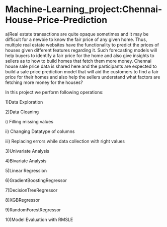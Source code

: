 # Machine-Learning_project:Chennai-House-Price-Prediction
a)Real estate transactions are quite opaque sometimes and it may be difficult for a newbie to know the fair price of any given home. Thus, multiple real estate websites have the functionality to predict the prices of houses given different features regarding it. Such forecasting models will help buyers to identify a fair price for the home and also give insights to sellers as to how to build homes that fetch them more money. Chennai house sale price data is shared here and the participants are expected to build a sale price prediction model that will aid the customers to find a fair price for their homes and also help the sellers understand what factors are fetching more money for the houses?

In this project we perform following operations:

1)Data Exploration

2)Data Cleaning

i) Filling missing values

ii) Changing Datatype of columns

iii) Replacing errors while data collection with right values

3)Univariate Analysis

4)Bivariate Analysis

5)Linear Regression 

6)GradientBoostingRegressor 

7)DecisionTreeRegressor 

8)XGBRegressor

9)RandomForestRegressor 

10)Model Evaluation with RMSLE
